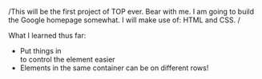 /This will be the first project of TOP ever. Bear with me. I am going to build the Google homepage somewhat. I will make use of: HTML and CSS. /

What I learned thus far: 

* Put things in <div> to control the element easier
* Elements in the same container can be on different rows!